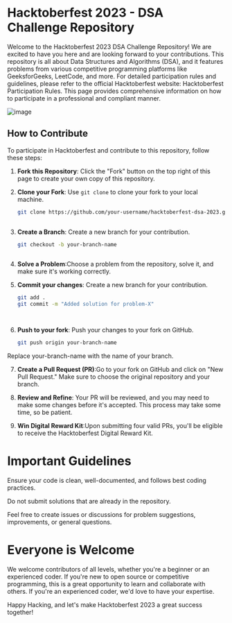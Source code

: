 # Hacktoberfest 2023 - DSA Challenge Repository

Welcome to the Hacktoberfest 2023 DSA Challenge Repository! We are excited to have you here and are looking forward to your contributions. This repository is all about Data Structures and Algorithms (DSA), and it features problems from various competitive programming platforms like GeeksforGeeks, LeetCode, and more.
For detailed participation rules and guidelines, please refer to the official Hacktoberfest website: [](https://hacktoberfest.com/)
Hacktoberfest Participation Rules. This page provides comprehensive information on how to participate in a professional and compliant manner.

![image](https://github.com/iShayann/calculator_drax/assets/115067200/a4f4d0f0-55e1-4506-b962-b06ebcd15bbc)

## How to Contribute

To participate in Hacktoberfest and contribute to this repository, follow these steps:

1. **Fork this Repository**: Click the "Fork" button on the top right of this page to create your own copy of this repository.

2. **Clone your Fork**: Use `git clone` to clone your fork to your local machine.

   ```sh
   git clone https://github.com/your-username/hacktoberfest-dsa-2023.git
 
3. **Create a Branch**: Create a new branch for your contribution.

   ```sh
   git checkout -b your-branch-name
 
4. **Solve a Problem**:Choose a problem from the repository, solve it, and make sure it's working correctly.

5. **Commit your changes**: Create a new branch for your contribution.

   ```sh
   git add .
   git commit -m "Added solution for problem-X"

 
6. **Push to your fork**: Push your changes to your fork on GitHub.

   ```sh
   git push origin your-branch-name
   
Replace your-branch-name with the name of your branch.
 
7. **Create a Pull Request (PR)**:Go to your fork on GitHub and click on "New Pull Request." Make sure to choose the original repository and your branch.

8. **Review and Refine**: Your PR will be reviewed, and you may need to make some changes before it's accepted. This process may take some time, so be patient.

4. **Win Digital Reward Kit**:Upon submitting four valid PRs, you'll be eligible to receive the Hacktoberfest Digital Reward Kit.

# Important Guidelines
Ensure your code is clean, well-documented, and follows best coding practices.

Do not submit solutions that are already in the repository.

Feel free to create issues or discussions for problem suggestions, improvements, or general questions.

# Everyone is Welcome

We welcome contributors of all levels, whether you're a beginner or an experienced coder. If you're new to open source or competitive programming, this is a great opportunity to learn and collaborate with others. If you're an experienced coder, we'd love to have your expertise.

Happy Hacking, and let's make Hacktoberfest 2023 a great success together!






